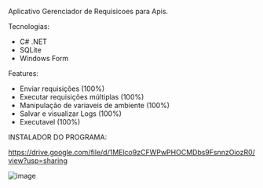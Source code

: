 Aplicativo Gerenciador de Requisicoes para Apis.

Tecnologias:

- C# .NET
- SQLite
- Windows Form

Features:

- Enviar requisições (100%)
- Executar requisições múltiplas (100%)
- Manipulação de variaveis de ambiente (100%)
- Salvar e visualizar Logs (100%)
- Executavel (100%)



INSTALADOR DO PROGRAMA: 

https://drive.google.com/file/d/1MElco9zCFWPwPHOCMDbs9FsnnzOiozR0/view?usp=sharing

![image](https://github.com/user-attachments/assets/4d9eaa10-f4a2-4463-814e-2db05a9350a5)
